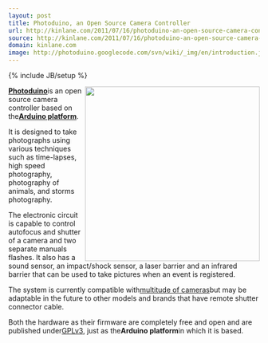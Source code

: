 ```yaml
---
layout: post
title: Photoduino, an Open Source Camera Controller
url: http://kinlane.com/2011/07/16/photoduino-an-open-source-camera-controller/
source: http://kinlane.com/2011/07/16/photoduino-an-open-source-camera-controller/
domain: kinlane.com
image: http://photoduino.googlecode.com/svn/wiki/_img/en/introduction.jpg
---
```

{% include JB/setup %}<p><img src="http://photoduino.googlecode.com/svn/wiki/_img/en/introduction.jpg" alt="" width="350" align="right" /><strong><a title="Photoduino" href="http://code.google.com/p/photoduino/wiki/Introduction">Photoduino</a></strong>is an open source camera controller based on the<strong><a title="Arduino Platform" href="http://www.arduino.cc/">Arduino platform</a></strong>.<p></p>
It is designed to take photographs using various techniques such as time-lapses, high speed photography, photography of animals, and storms photography.<p></p>
The electronic circuit is capable to control autofocus and shutter of a camera and two separate manuals flashes. It also has a sound sensor, an impact/shock sensor, a laser barrier and an infrared barrier that can be used to take pictures when an event is registered.<p></p>
The system is currently compatible with<a href="http://code.google.com/p/photoduino/wiki/CameraReference">multitude of cameras</a>but may be adaptable in the future to other models and brands that have remote shutter connector cable.<p></p>
Both the hardware as their firmware are completely free and open and are published under<a href="http://www.gnu.org/licenses/gpl.html" rel="nofollow">GPLv3</a>, just as the<strong>Arduino platform</strong>in which it is based.
</p>
